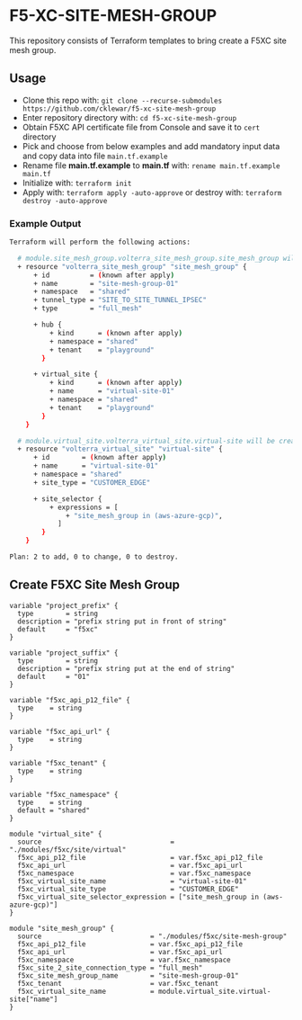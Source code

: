 # F5-XC-SITE-MESH-GROUP

This repository consists of Terraform templates to bring create a F5XC site mesh group.

## Usage

- Clone this repo with: `git clone --recurse-submodules https://github.com/cklewar/f5-xc-site-mesh-group`
- Enter repository directory with: `cd f5-xc-site-mesh-group`
- Obtain F5XC API certificate file from Console and save it to `cert` directory
- Pick and choose from below examples and add mandatory input data and copy data into file `main.tf.example`
- Rename file __main.tf.example__ to __main.tf__ with: `rename main.tf.example main.tf`
- Initialize with: `terraform init`
- Apply with: `terraform apply -auto-approve` or destroy with: `terraform destroy -auto-approve`

### Example Output

```bash
Terraform will perform the following actions:

  # module.site_mesh_group.volterra_site_mesh_group.site_mesh_group will be created
  + resource "volterra_site_mesh_group" "site_mesh_group" {
      + id          = (known after apply)
      + name        = "site-mesh-group-01"
      + namespace   = "shared"
      + tunnel_type = "SITE_TO_SITE_TUNNEL_IPSEC"
      + type        = "full_mesh"

      + hub {
          + kind      = (known after apply)
          + namespace = "shared"
          + tenant    = "playground"
        }

      + virtual_site {
          + kind      = (known after apply)
          + name      = "virtual-site-01"
          + namespace = "shared"
          + tenant    = "playground"
        }
    }

  # module.virtual_site.volterra_virtual_site.virtual-site will be created
  + resource "volterra_virtual_site" "virtual-site" {
      + id        = (known after apply)
      + name      = "virtual-site-01"
      + namespace = "shared"
      + site_type = "CUSTOMER_EDGE"

      + site_selector {
          + expressions = [
              + "site_mesh_group in (aws-azure-gcp)",
            ]
        }
    }

Plan: 2 to add, 0 to change, 0 to destroy.
```

## Create F5XC Site Mesh Group

```hcl
variable "project_prefix" {
  type        = string
  description = "prefix string put in front of string"
  default     = "f5xc"
}

variable "project_suffix" {
  type        = string
  description = "prefix string put at the end of string"
  default     = "01"
}

variable "f5xc_api_p12_file" {
  type    = string
}

variable "f5xc_api_url" {
  type    = string
}

variable "f5xc_tenant" {
  type    = string
}

variable "f5xc_namespace" {
  type    = string
  default = "shared"
}

module "virtual_site" {
  source                                = "./modules/f5xc/site/virtual"
  f5xc_api_p12_file                     = var.f5xc_api_p12_file
  f5xc_api_url                          = var.f5xc_api_url
  f5xc_namespace                        = var.f5xc_namespace
  f5xc_virtual_site_name                = "virtual-site-01"
  f5xc_virtual_site_type                = "CUSTOMER_EDGE"
  f5xc_virtual_site_selector_expression = ["site_mesh_group in (aws-azure-gcp)"]
}

module "site_mesh_group" {
  source                           = "./modules/f5xc/site-mesh-group"
  f5xc_api_p12_file                = var.f5xc_api_p12_file
  f5xc_api_url                     = var.f5xc_api_url
  f5xc_namespace                   = var.f5xc_namespace
  f5xc_site_2_site_connection_type = "full_mesh"
  f5xc_site_mesh_group_name        = "site-mesh-group-01"
  f5xc_tenant                      = var.f5xc_tenant
  f5xc_virtual_site_name           = module.virtual_site.virtual-site["name"]
}
```